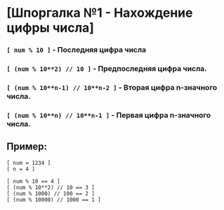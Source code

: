 # [Шпоргалка №1 - Нахождение цифры числа]    

### `[ num % 10 ]` - Последняя цифра числа

### `[ (num % 10**2) // 10 ]` - Предпоследняя цифра числа.

### `[ (num % 10**n-1) // 10**n-2 ]` - Вторая цифра n-значного числа.

### `[ (num % 10**n) // 10**n-1 ]` - Первая цифра n-значного числа.

## Пример:

`[ num = 1234 ]`  
`[ n = 4 ]`
  
`[ num % 10 == 4 ]`  
`[ (num % 10**2) // 10 == 3 ]`  
`[ (num % 1000) // 100 == 2 ]`  
`[ (num % 10000) // 1000 == 1 ]`  
